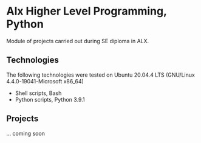 # Alx Higher Level Programming, Python
Module of projects carried out during SE diploma in ALX.

## Technologies
The following technologies were tested on Ubuntu 20.04.4 LTS (GNU/Linux 4.4.0-19041-Microsoft x86_64)
- Shell scripts, Bash 
- Python scripts, Python 3.9.1

## Projects
... coming soon
